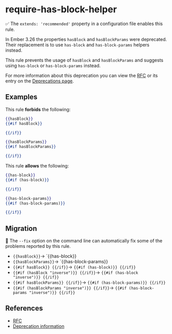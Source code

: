 # require-has-block-helper

✅ The `extends: 'recommended'` property in a configuration file enables this rule.

In Ember 3.26 the properties `hasBlock` and `hasBlockParams` were deprecated. Their replacement is to use `has-block` and `has-block-params` helpers instead.

This rule prevents the usage of `hasBlock` and `hasBlockParams` and suggests using `has-block` or `has-block-params` instead.

For more information about this deprecation you can view the [RFC](https://github.com/emberjs/rfcs/blob/master/text/0689-deprecate-has-block.md) or its entry on the [Deprecations page](https://deprecations.emberjs.com/v3.x/#toc_has-block-and-has-block-params).

## Examples

This rule **forbids** the following:

```hbs
{{hasBlock}}
{{#if hasBlock}}

{{/if}}
```

```hbs
{{hasBlockParams}}
{{#if hasBlockParams}}

{{/if}}
```

This rule **allows** the following:

```hbs
{{has-block}}
{{#if (has-block)}}

{{/if}}
```

```hbs
{{has-block-params}}
{{#if (has-block-params)}}

{{/if}}
```

## Migration

🔧 The `--fix` option on the command line can automatically fix some of the problems reported by this rule.

- `{{hasBlock}}`-> `{{has-block}}
- `{{hasBlockParams}}`-> `{{has-block-params}}
- `{{#if hasBlock}} {{/if}}`-> `{{#if (has-block)}} {{/if}}`
- `{{#if (hasBlock "inverse")}} {{/if}}`-> `{{#if (has-block "inverse")}} {{/if}}`
- `{{#if hasBlockParams}} {{/if}}`-> `{{#if (has-block-params)}} {{/if}}`
- `{{#if (hasBlockParams "inverse")}} {{/if}}`-> `{{#if (has-block-params "inverse")}} {{/if}}`

## References

- [RFC](https://github.com/emberjs/rfcs/blob/master/text/0689-deprecate-has-block.md)
- [Deprecation information](https://deprecations.emberjs.com/v3.x/#toc_has-block-and-has-block-params)
